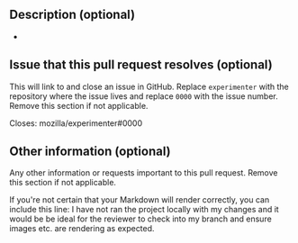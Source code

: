 ## Description (optional)

-

## Issue that this pull request resolves (optional)

This will link to and close an issue in GitHub. Replace `experimenter` with the repository where the issue lives and replace `0000` with the issue number. Remove this section if not applicable.

Closes: mozilla/experimenter#0000

## Other information (optional)

Any other information or requests important to this pull request. Remove this section if not applicable.

If you're not certain that your Markdown will render correctly, you can include this line:
I have not ran the project locally with my changes and it would be be ideal for the reviewer to check into my branch and ensure images etc. are rendering as expected.
